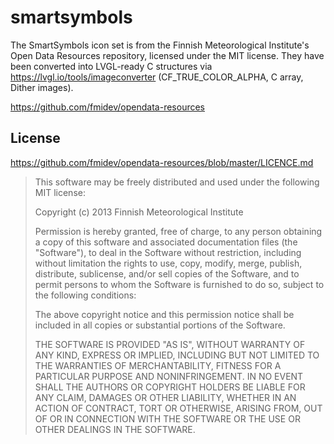 # smartsymbols

The SmartSymbols icon set is from the Finnish Meteorological Institute's Open Data Resources repository, licensed under the MIT license.
They have been converted into LVGL-ready C structures via https://lvgl.io/tools/imageconverter (CF_TRUE_COLOR_ALPHA, C array, Dither images).

https://github.com/fmidev/opendata-resources

## License

https://github.com/fmidev/opendata-resources/blob/master/LICENCE.md


> This software may be freely distributed and used under the following MIT license:
> 
> Copyright (c) 2013 Finnish Meteorological Institute
> 
> Permission is hereby granted, free of charge, to any person obtaining a copy of this software and associated documentation files (the "Software"), to deal in the Software without restriction, including without limitation the rights to use, copy, modify, merge, publish, distribute, sublicense, and/or sell copies of the Software, and to permit persons to whom the Software is furnished to do so, subject to the following conditions:
> 
> The above copyright notice and this permission notice shall be included in all copies or substantial portions of the Software.
> 
> THE SOFTWARE IS PROVIDED "AS IS", WITHOUT WARRANTY OF ANY KIND, EXPRESS OR IMPLIED, INCLUDING BUT NOT LIMITED TO THE WARRANTIES OF MERCHANTABILITY, FITNESS FOR A PARTICULAR PURPOSE AND NONINFRINGEMENT. IN NO EVENT SHALL THE AUTHORS OR COPYRIGHT HOLDERS BE LIABLE FOR ANY CLAIM, DAMAGES OR OTHER LIABILITY, WHETHER IN AN ACTION OF CONTRACT, TORT OR OTHERWISE, ARISING FROM, OUT OF OR IN CONNECTION WITH THE SOFTWARE OR THE USE OR OTHER DEALINGS IN THE SOFTWARE.